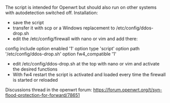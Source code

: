 The script is intended for Openwrt but should also run on other systems with autodetection switched off.
Installation:
- save the script
- transfer it with scp or a Windows replacement to /etc/config/ddos-drop.sh
- edit the /etc/config/firewall with nano or vim and add there:

config include
option enabled '1'
option type 'script'
option path '/etc/config/ddos-drop.sh'
option fw4_compatible '1'

- edit /etc/config/ddos-drop.sh at the top with nano or vim and activate the desired functions
- With fw4 restart the script is activated and loaded every time the firewall is started or reloaded

Discussions thread in the openwrt forum: https://forum.openwrt.org/t/syn-flood-protection-for-forward/78651
